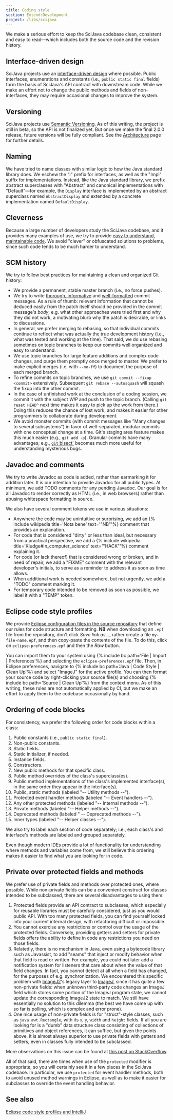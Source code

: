 ```yaml
---
title: Coding style
section: Extend:Development
project: /libs/scijava
---
```


 We make a serious effort to keep the SciJava codebase clean, consistent and easy to read—which includes both the source code and the revision history.

## Interface-driven design

SciJava projects use an [interface-driven design](https://msdn.microsoft.com/en-us/library/aa260635%28v=vs.60%29.aspx) where possible. Public interfaces, enumerations and constants (i.e., `public static final` fields) form the basis of SciJava's API contract with downstream code. While we make an effort not to change the public methods and fields of non-interfaces, they may require occasional changes to improve the system.

## Versioning

SciJava projects use [Semantic Versioning](http://semver.org/). As of this writing, the project is still in beta, so the API is not finalized yet. But once we make the final 2.0.0 release, future versions will be fully compliant. See the [Architecture](/develop/architecture#versioning) page for further details.

## Naming

We have tried to name classes with similar logic to how the Java standard library does. We eschew the "I" prefix for interfaces, as well as the "Impl" suffix for implementations. Instead, like the Java standard library, we prefix abstract superclasses with "Abstract" and canonical implementations with "Default"—for example, the `Display` interface is implemented by an abstract superclass named `AbstractDisplay` and extended by a concrete implementation named `DefaultDisplay`.

## Cleverness

Because a large number of developers study the SciJava codebase, and it provides many examples of use, we try to provide [easy to understand, maintainable code](http://www.daedtech.com/writing-maintainable-code-demands-creativity). We avoid "clever" or obfuscated solutions to problems, since such code tends to be much harder to understand.

## SCM history

We try to follow best practices for maintaining a clean and organized Git history:

-   We provide a permanent, stable master branch (i.e., no force pushes).
-   We try to write [thorough, informative](http://chris.beams.io/posts/git-commit/) and [well-formatted](http://tbaggery.com/2008/04/19/a-note-about-git-commit-messages.html) commit messages. As a rule of thumb: relevant information that cannot be deduced easily from the patch itself should be provided in the commit message's *body*, e.g. what other approaches were tried first and why they did not work, a motivating blurb why the patch is desirable, or links to discussions.
-   In general, we prefer merging to rebasing, so that individual commits continue to reflect what was actually the true development history (i.e., what was tested and working at the time). That said, we do use rebasing sometimes on topic branches to keep our commits well organized and easy to understand.
-   We use topic branches for large feature additions and complex code changes, and purge them promptly once merged to master. We prefer to make explicit merges (i.e. with `--no-ff`) to document the purpose of each merged branch.
-   To refine commits on topic branches, we use `git commit --fixup <commit>` extensively. Subsequent `git rebase --autosquash` will squash the fixup into the other commit.
-   In the case of unfinished work at the conclusion of a coding session, we commit it with the subject *WIP* and push to the topic branch. (Calling `git reset HEAD^` next time makes it easy to pick up the work from there.) Doing this reduces the chance of lost work, and makes it easier for other programmers to collaborate during development.
-   We avoid monster commits (with commit messages like "Many changes to several subsystems") in favor of well-separated, modular commits with one conceptual change at a time. Git's staging area feature makes this much easier (e.g., `git add -p`). Granular commits have many advantages; e.g., [`git` bisect`](/develop/git/pinpoint-regressions) becomes much more useful for understanding mysterious bugs.

## Javadoc and comments

We try to write Javadoc as code is added, rather than earmarking it for addition later. It is our intention to provide Javadoc for all public types. At minimum, we add TODO comments for any pending Javadoc. Our goal is for all Javadoc to render correctly as HTML (i.e., in web browsers) rather than abusing whitespace formatting in source.

We also have several comment tokens we use in various situations:

-   Anywhere the code may be unintuitive or surprising, we add an {% include wikipedia title='Nota bene' text='"NB"'%} comment that provides an explanation.
-   For code that is considered "dirty" or less than ideal, but necessary from a practical perspective, we add a {% include wikipedia title='Kludge#In_computer_science' text='"HACK"'%} comment explaining it.
-   For code (or lack thereof) that is considered wrong or broken, and in need of repair, we add a "FIXME" comment with the relevant developer's initials, to serve as a reminder to address it as soon as time allows.
-   When additional work is needed somewhere, but not urgently, we add a "TODO" comment marking it.
-   For temporary code intended to be removed as soon as possible, we label it with a "TEMP" token.

## Eclipse code style profiles

We provide [Eclipse configuration files in the source repository](https://github.com/scijava/scijava-coding-style) that define our rules for code structure and formatting. **NB** when downloading an `.epf` file from the repository, don't click *Save link as...*, rather create a file `my-file-name.epf`, and then copy-paste the contents of the file. To do this, click on `eclipse-preferences.epf` and then the *Raw* button.

You can import them to your system using {% include bc path='File | Import | Preferences'%} and selecting the `eclipse-preferences.epf` file. Then, in Eclipse preferences, navigate to {% include bc path='Java | Code Style | Clean Up'%} and select "ImageJ" for the active profile. You can then format your source code by right-clicking your source file(s) and choosing {% include bc path='Source | Clean Up'%} from the context menu. As of this writing, these rules are not automatically applied by CI, but we make an effort to apply them to the codebase occasionally by hand.

## Ordering of code blocks

For consistency, we prefer the following order for code blocks within a class:

1.  Public constants (i.e., `public static final`).
2.  Non-public constants.
3.  Static fields.
4.  Static initializer, if needed.
5.  Instance fields.
6.  Constructors.
7.  New public methods for that specific class.
8.  Public method overrides of the class's superclass(es).
9.  Public method implementations of the class's implemented interface(s), in the same order they appear in the interface(s).
10. Public, static methods (labeled "-- Utility methods --").
11. Protected event handler methods (labeled "-- Event handlers --").
12. Any other protected methods (labeled "-- Internal methods --").
13. Private methods (labeled "-- Helper methods --").
14. Deprecated methods (labeled " -- Deprecated methods --").
15. Inner types (labeled "-- Helper classes --").

We also try to label each section of code separately; i.e., each class's and interface's methods are labeled and grouped separately.

Even though modern IDEs provide a lot of functionality for understanding where methods and variables come from, we still believe this ordering makes it easier to find what you are looking for in code.

## Private over protected fields and methods

We prefer use of private fields and methods over protected ones, where possible. While non-private fields can be a convenient construct for classes intended to be subclassed, there are several disadvantages to using them:

1.  Protected fields provide an API contract to subclasses, which especially for reusable libraries must be carefully considered, just as you would public API. With too many protected fields, you can find yourself locked into your current internal design, with refactoring difficult or impossible.
2.  You cannot exercise any restrictions or control over the usage of the protected fields. Conversely, providing getters and setters for private fields offers the ability to define in code any restrictions you need on those fields.
3.  Relatedly, there is no mechanism in Java, even using a bytecode library such as Javassist, to add "seams" that inject or modify behavior when that field is read or written. For example, you could not later add a notification system for listeners that care about when the value of that field changes. In fact, you cannot detect at all when a field has changed, for the purposes of e.g. synchronization. We encountered this specific problem with [ImageJ2](/software/imagej2)'s legacy layer to [ImageJ](/software/imagej), since it has quite a few non-private fields: when unknown third-party code changes an ImageJ field which stores some portion of the ImageJ program state, we cannot update the corresponding ImageJ2 state to match. We still have essentially no solution to this dilemma (the best we have come up with so far is polling, which is complex and error prone).
4.  One nice usage of non-private fields is for "struct"-style classes, such as `java.awt.Rectangle`, with its `x`, `y`, `width` and `height` fields. If all you are looking for is a "dumb" data structure class consisting of collections of primitives and object references, it can suffice, but given the points above, it is almost always superior to use private fields with getters and setters, even in classes fully intended to be subclassed.

More observations on this issue can be found at [this post on StackOverflow](http://stackoverflow.com/a/3631338).

All of that said, there are times when use of the `protected` modifier is appropriate, so you will certainly see it in a few places in the SciJava codebase. In particular, we use `protected` for event handler methods, both to avoid unused method warnings in Eclipse, as well as to make it easier for subclasses to override the event handling behavior.

## See also

[Eclipse code style profiles and IntelliJ](/develop/intellij#code-style-profiles)
